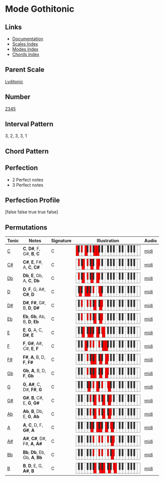 # Mode Gothitonic

## Links

- [Documentation](index.md)
- [Scales Index](Scales.md)
- [Modes Index](Modes.md)
- [Chords Index](Chords.md)

## Parent Scale

[Lyditonic](ScaleLyditonic.md)

## Number

[2345](https://ianring.com/musictheory/scales/2345)

## Interval Pattern

3, 2, 3, 3, 1

## Chord Pattern



## Perfection

- 2 Perfect notes
- 3 Perfect notes

## Perfection Profile

[false false true true false]

## Permutations

| Tonic | Notes | Signature | Illustration | Audio |
|-------|-------|-----------|--------------|-------|
| [C](ModeCNaturalGothitonic.md) | **C**, **D#**, F, G#, **B**, **C** | C | ![CNaturalGothitonic](ModeCNaturalGothitonic.png) | [midi](https://github.com/edipermadi/music/blob/main/docs/ModeCNaturalGothitonic.mid?raw=true) |
| [C#](ModeCSharpGothitonic.md) | **C#**, **E**, F#, A, **C**, **C#** | C | ![CSharpGothitonic](ModeCSharpGothitonic.png) | [midi](https://github.com/edipermadi/music/blob/main/docs/ModeCSharpGothitonic.mid?raw=true) |
| [Db](ModeDFlatGothitonic.md) | **Db**, **E**, Gb, A, **C**, **Db** | C | ![DFlatGothitonic](ModeDFlatGothitonic.png) | [midi](https://github.com/edipermadi/music/blob/main/docs/ModeDFlatGothitonic.mid?raw=true) |
| [D](ModeDNaturalGothitonic.md) | **D**, **F**, G, A#, **C#**, **D** | C | ![DNaturalGothitonic](ModeDNaturalGothitonic.png) | [midi](https://github.com/edipermadi/music/blob/main/docs/ModeDNaturalGothitonic.mid?raw=true) |
| [D#](ModeDSharpGothitonic.md) | **D#**, **F#**, G#, B, **D**, **D#** | C | ![DSharpGothitonic](ModeDSharpGothitonic.png) | [midi](https://github.com/edipermadi/music/blob/main/docs/ModeDSharpGothitonic.mid?raw=true) |
| [Eb](ModeEFlatGothitonic.md) | **Eb**, **Gb**, Ab, B, **D**, **Eb** | C | ![EFlatGothitonic](ModeEFlatGothitonic.png) | [midi](https://github.com/edipermadi/music/blob/main/docs/ModeEFlatGothitonic.mid?raw=true) |
| [E](ModeENaturalGothitonic.md) | **E**, **G**, A, C, **D#**, **E** | C | ![ENaturalGothitonic](ModeENaturalGothitonic.png) | [midi](https://github.com/edipermadi/music/blob/main/docs/ModeENaturalGothitonic.mid?raw=true) |
| [F](ModeFNaturalGothitonic.md) | **F**, **G#**, A#, C#, **E**, **F** | C | ![FNaturalGothitonic](ModeFNaturalGothitonic.png) | [midi](https://github.com/edipermadi/music/blob/main/docs/ModeFNaturalGothitonic.mid?raw=true) |
| [F#](ModeFSharpGothitonic.md) | **F#**, **A**, B, D, **F**, **F#** | C | ![FSharpGothitonic](ModeFSharpGothitonic.png) | [midi](https://github.com/edipermadi/music/blob/main/docs/ModeFSharpGothitonic.mid?raw=true) |
| [Gb](ModeGFlatGothitonic.md) | **Gb**, **A**, B, D, **F**, **Gb** | C | ![GFlatGothitonic](ModeGFlatGothitonic.png) | [midi](https://github.com/edipermadi/music/blob/main/docs/ModeGFlatGothitonic.mid?raw=true) |
| [G](ModeGNaturalGothitonic.md) | **G**, **A#**, C, D#, **F#**, **G** | C | ![GNaturalGothitonic](ModeGNaturalGothitonic.png) | [midi](https://github.com/edipermadi/music/blob/main/docs/ModeGNaturalGothitonic.mid?raw=true) |
| [G#](ModeGSharpGothitonic.md) | **G#**, **B**, C#, E, **G**, **G#** | C | ![GSharpGothitonic](ModeGSharpGothitonic.png) | [midi](https://github.com/edipermadi/music/blob/main/docs/ModeGSharpGothitonic.mid?raw=true) |
| [Ab](ModeAFlatGothitonic.md) | **Ab**, **B**, Db, E, **G**, **Ab** | C | ![AFlatGothitonic](ModeAFlatGothitonic.png) | [midi](https://github.com/edipermadi/music/blob/main/docs/ModeAFlatGothitonic.mid?raw=true) |
| [A](ModeANaturalGothitonic.md) | **A**, **C**, D, F, **G#**, **A** | C | ![ANaturalGothitonic](ModeANaturalGothitonic.png) | [midi](https://github.com/edipermadi/music/blob/main/docs/ModeANaturalGothitonic.mid?raw=true) |
| [A#](ModeASharpGothitonic.md) | **A#**, **C#**, D#, F#, **A**, **A#** | C | ![ASharpGothitonic](ModeASharpGothitonic.png) | [midi](https://github.com/edipermadi/music/blob/main/docs/ModeASharpGothitonic.mid?raw=true) |
| [Bb](ModeBFlatGothitonic.md) | **Bb**, **Db**, Eb, Gb, **A**, **Bb** | C | ![BFlatGothitonic](ModeBFlatGothitonic.png) | [midi](https://github.com/edipermadi/music/blob/main/docs/ModeBFlatGothitonic.mid?raw=true) |
| [B](ModeBNaturalGothitonic.md) | **B**, **D**, E, G, **A#**, **B** | C | ![BNaturalGothitonic](ModeBNaturalGothitonic.png) | [midi](https://github.com/edipermadi/music/blob/main/docs/ModeBNaturalGothitonic.mid?raw=true) |
